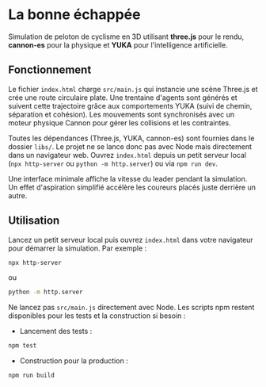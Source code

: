 # La bonne échappée

Simulation de peloton de cyclisme en 3D utilisant **three.js** pour le rendu, **cannon-es** pour la physique et **YUKA** pour l'intelligence artificielle.

## Fonctionnement

Le fichier `index.html` charge `src/main.js` qui instancie une scène Three.js et crée une route circulaire plate. Une trentaine d'agents sont générés et suivent cette trajectoire grâce aux comportements YUKA (suivi de chemin, séparation et cohésion). Les mouvements sont synchronisés avec un moteur physique Cannon pour gérer les collisions et les contraintes.

Toutes les dépendances (Three.js, YUKA, cannon-es) sont fournies dans le dossier `libs/`. Le projet ne se lance donc pas avec Node mais directement dans un navigateur web. Ouvrez `index.html` depuis un petit serveur local (`npx http-server` ou `python -m http.server`) ou via `npm run dev`.

Une interface minimale affiche la vitesse du leader pendant la simulation.
Un effet d'aspiration simplifié accélère les coureurs placés juste derrière un autre.

## Utilisation

Lancez un petit serveur local puis ouvrez `index.html` dans votre navigateur pour démarrer la simulation. Par exemple :
```bash
npx http-server
```
ou
```bash
python -m http.server
```
Ne lancez pas `src/main.js` directement avec Node.
Les scripts npm restent disponibles pour les tests et la construction si
besoin :

- Lancement des tests :

```bash
npm test
```

- Construction pour la production :

```bash
npm run build
```

